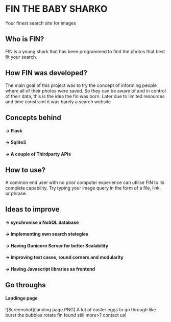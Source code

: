 # FIN THE BABY SHARKO
Your finest search site for images 

## Who is FIN?
FIN is a young shark that has been programmed to find the photos that best fit your search. 

## How FIN was developed?
 The main goal of this project was to try the concept of informing people where all of their photos were saved. So they can be aware of and in control of their data, this is the idea the fin was born.
 Later due to limited resources and time constraint it was barely a search website
 
## Concepts behind
#### **->**  Flask
#### **->** Sqlite3
#### **->** A couple of Thirdparty APIs 

## How to use?
A common end user with no prior computer experience can utilise FIN to its complete capability. 
Try typing your image query in the form of a file, link, or phrase. 

## Ideas to improve
#### **->**  synchronise a NoSQL database 
#### **->**  Implementing own search stategies
#### **->**  Having Gunicorn Server for better Scalability
#### **->**  Improving test cases, round corners and modularity
#### **->**  Having Javascript libraries as frontend

## Go throughs
#### Landinge page 
![Screenshot](landing page.PNG)
A lot of easter eggs to go through
like burst the bubbles
rotate fin
found still more>? contact us!


